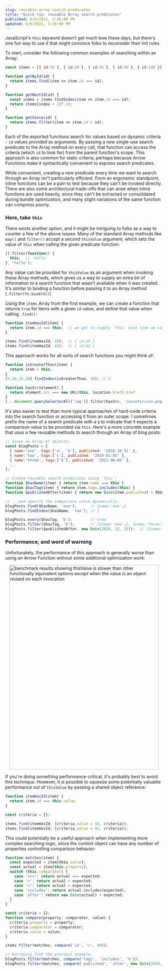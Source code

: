 ```yaml
---
slug: reusable-array-search-predicates
title: "Quick tip: reusable Array search predicates"
published: 6/6/2021, 3:26:00 PM
updated: 6/6/2021, 3:26:00 PM
---
```


JavaScript's `this` keyword doesn't get much love these days, but there's one fun way to use it that might convince folks to reconsider their lint rules.

To start, consider the following common examples of searching within an Array:

```js
const items = [{ id:10 }, { id:20 }, { id:42 }, { id:99 }, { id:100 }];

function getById(id) {
  return items.find(item => item.id === id);
}

function getNextId(id) {
  const index = items.findIndex(item => item.id === id);
  return items[index + 1]?.id;
}

function getSince(id) {
  return items.filter(item => item.id > id);
}
```

Each of the exported functions search for values based on dynamic criteria - `id` values provided as arguments.
By passing a new single-use search predicate to the Array method on every call, that function can access the criteria (which `id` to look for) from the parent function's scope.
This approach is also common for static criteria, perhaps because Arrow Functions make it syntactically convenient to express search predicates.

While convenient, creating a new predicate every time we want to search through an Array isn't particularly efficient.
From an ergonomic standpoint, inline functions can be a pain to test because they can't be invoked directly.
There are also some architectural trade-offs that can arise when inline functions are used heavily, since they can't be extracted or consolidated during bundle optimization, and many slight variations of the same function can compress poorly.

### Here, take `this`

There exists another option, and it might be intriguing to folks as a way to counter a few of the above issues.
Many of the standard Array methods like `map()` and `filter()` accept a second `thisValue` argument, which sets the value of `this` when calling the given predicate function:

```js
[].filter(function() {
  this;  // 'hello'
}, 'hello');
```

Any value can be provided for `thisValue` as an argument when invoking these Array methods, which gives us a way to supply an extra bit of information to a search function that wasn't available when it was created.
It's similar to binding a function before passing it to an Array method (`.filter(fn.bind(X))`).

Using the `items` Array from the first example, we can create a function that returns `true` for items with a given `id` value, and define that value when calling `.find()`:

```js
function itemHasId(item) {
  return item.id === this;  // we get to supply `this` each time we call find()
}

items.find(itemHasId, 10);  // { id:10 }
items.find(itemHasId, 42);  // { id:42 }
```

This approach works for all sorts of search functions you might think of:

```js
function isGreaterThan(item) {
  return item > this;
}
[5,10,15,20].findIndex(isGreaterThan, 10); // 2

function hasSrc(element) {
  return element.src === new URL(this, location.href).href
}
[...document.querySelectorAll('img')].filter(hasSrc, '/assets/icon.png');
```

It's also easier to test than more typical approaches of hard-code criteria into the search function or accessing it from an outer scope.
I sometimes prefix the name of a search predicate with a `$` to indicate that it expects a comparison value to be provided via `this`.
Here's a more concrete example that uses a few reusable methods to search through an Array of blog posts:

```js
// Given an Array of objects:
const blogPosts = [
  { name:'one', tags:['a', 'b'], published: '2016-10-31' },
  { name:'two', tags:['c'], published: '2019-01-05' },
  { name:'three', tags:['b'], published: '2021-06-06' },
  ...
];

// Create reusable search predicates using `this`:
function $hasName(item) { return item.name === this }
function $hasTag(item) { return item.tags.includes(this) }
function $publishedAfter(item) { return new Date(item.published) > this }

// ...and specify the comparison value dynamically:
blogPosts.find($hasName, 'one');      // {name:'one'…}
blogPosts.findIndex($hasName, 'two'); // 1

blogPosts.every($hasTag, 'b');        // true
blogPosts.filter($hasTag, 'b');       // [{name:'one'…}, {name:'three'…}]
blogPosts.filter($publishedAfter, new Date(2020, 12, 25));  // [{name:'three'…}]
```

### Performance, and word of warning

Unfortunately, the performance of this approach is generally worse than using an Arrow Function without some additional optimization work:

<img width="478" height="655" src="https://i.imgur.com/KQ4687e.png" alt="benchmark results showing thisValue is slower than other functionally equivalent options except when the value is an object reused on each invocation" style="display:block; margin:auto;">

If you're doing something performance-critical, it's probably best to avoid this technique. However, it _is_ possible to squeeze some potentially valuable performance out of `thisValue` by passing a shared object reference:

```js
function itemHasId(item) {
  return item.id === this.value;
}

const criteria = {};

items.find(itemHasId, (criteria.value = 10, criteria));
items.find(itemHasId, (criteria.value = 42, criteria));
```

This could potentially be a useful approach when implementing more complex searching logic, since the context object can have any number of properties controlling comparison behavior:

```js
function matches(item) {
  const expected = item[this.value];
  const actual = item[this.property];
  switch (this.comparator) {
    case '===': return actual === expected;
    case '>': return actual > expected;
    case '<': return actual < expected;
    case 'includes': return actual.includes(expected);
    case 'after': return new Date(actual) > expected;
  }
}

const criteria = {};
function compare(property, comparator, value) {
  criteria.property = property;
  criteria.comparator = comparator;
  criteria.value = value;
}

items.filter(matches, compare('id', '>', 40));

// borrowing from the previous example:
blogPosts.filter(matches, compare('tags', 'includes', 'b'));
blogPosts.filter(matches, compare('published', 'after', new Date(2020, 12, 15)));
```
